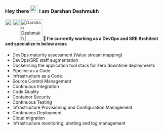 ### Hey there <img src="https://media.giphy.com/media/hvRJCLFzcasrR4ia7z/giphy.gif" width="25px"> I am Darshan Deshmukh
<a href="https://www.linkedin.com/in/darshandeshmukh/">
  <img align="left" alt="Darshan's LinkedIN" width="22px" src="https://raw.githubusercontent.com/peterthehan/peterthehan/master/assets/linkedin.svg" />
</a>
<a href="https://twitter.com/ddeshmukh11">
  <img align="left" alt="Darshan Deshmukh | Twitter" width="22px" src="https://raw.githubusercontent.com/peterthehan/peterthehan/master/assets/twitter.svg" />
</a>
<a href="darshandeshmukh11@gmail.com">
  <img align="left" alt="Darshan Deshmukh | Twitter" width="70px" src="https://img.shields.io/badge/Gmail-D14836?style=for-the-badge&logo=gmail&logoColor=white" />
</a>

<br /> <br />


#### 🔭 I’m currently working as a DevOps and SRE Architect and specialize in below areas 
* DevOps maturity assessment (Value stream mapping)
* DevOps/SRE staff augmentation
* Dockerising the application tool stack for zero downtime deployments
* Pipeline as a Code
* Infrastructure as a Code.
* Source Control Management
* Continuous Integration
* Code Quality
* Container Security
* Continuous Testing
* Infrastructure Provisioning and Configuration Management
* Continuous Deployment
* Cloud migration
* Infrastructure monitoring, alerting and log management
